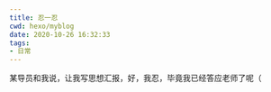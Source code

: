 ```yaml
---
title: 忍一忍
cwd: hexo/myblog
date: 2020-10-26 16:32:33
tags:
- 日常
---
```


某导员和我说，让我写思想汇报，好，我忍，毕竟我已经答应老师了呢（

